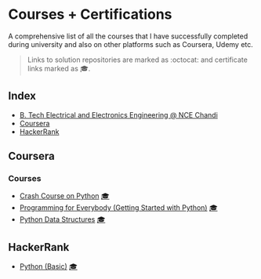 # Courses + Certifications

A comprehensive list of all the courses that I have successfully completed 
during university and also on other platforms such as Coursera, Udemy etc.

> Links to solution repositories are marked as :octocat: and certificate links marked as 🎓.

## Index
- [B. Tech Electrical and Electronics Engineering @ NCE Chandi](#electrical--electronics--engineering--delhi-technological-university)
- [Coursera](#coursera)
- [HackerRank](#hackerrank)

## Coursera
### Courses
- [Crash Course on Python](https://www.coursera.org/learn/python-crash-course/) [🎓](https://www.coursera.org/account/accomplishments/verify/3QXHE3JCZ754)
- [Programming for Everybody (Getting Started with Python)](https://www.coursera.org/learn/python/) [🎓](https://www.coursera.org/account/accomplishments/verify/WDHFGLUUXF29)
- [Python Data Structures](https://www.coursera.org/learn/python-data/) [🎓](https://www.coursera.org/account/accomplishments/verify/FYDHVYC6F86N)

## HackerRank
- [Python (Basic)](https://www.hackerrank.com/skills-verification) [🎓](https://www.hackerrank.com/certificates/ec823d342927)
